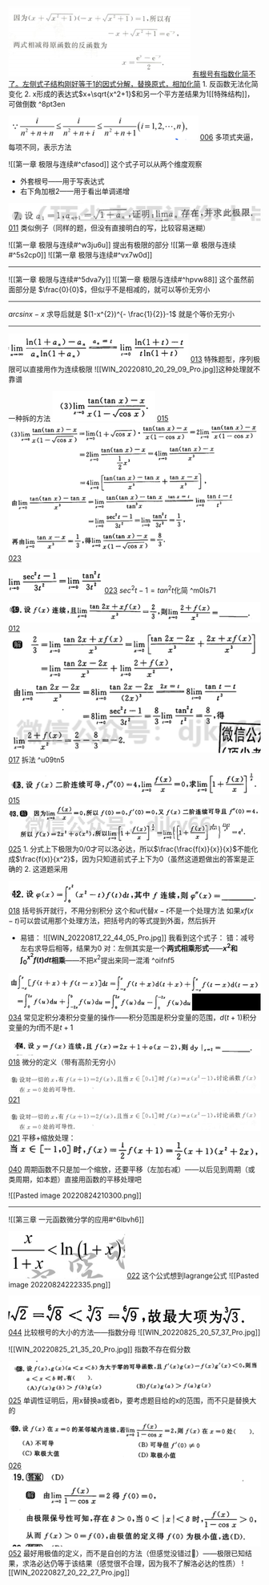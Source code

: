 ![](Attachment/20220708225221.png)
	 [有根号有指数化简不了。左侧式子结构刚好等于1的因式分解，替换原式，相加化简](bookxnotepro://opennote/?nb={bf3dc445-0c59-4185-bcd0-3d63797cc6cb}&book=5a091f463109e55808917619f8d3498b&page=12&x=789&y=447&id=1031)
	 1. 反函数无法化简变化
	 2. x形成的表达式$x+\sqrt{x^2+1}$和另一个平方差结果为1[[特殊结构]]，可做倒数
	  ^8pt3en

![](Attachment/20220709005843.png)
	 [006](bookxnotepro://opennote/?nb={bf3dc445-0c59-4185-bcd0-3d63797cc6cb}&book=43a8ddb447e812db0b53f95f0fb7e921&page=5&x=299&y=584&id=1103)
	 多项式夹逼，每项不同，表示方法

![[第一章 极限与连续#^cfasod]]
这个式子可以从两个维度观察
- 外套根号——用于写表达式
- 右下角加根2——用于看出单调递增

![](Attachment/20220729004918.png)
	[011](bookxnotepro://opennote/?nb={512382f5-a3a5-4617-b335-e716d4b5f10c}&book=7c79fd0abca65e43b34474f815f9e7ce&page=10&x=172&y=316&id=1)
	类似例子（同样的题，但没有直接明白的写，比较容易迷糊）

![[第一章 极限与连续#^w3ju6u]]
提出有极限的部分
![[第一章 极限与连续#^5s2cp0]]
![[第一章 极限与连续#^vx7w0d]]

---

![[第一章 极限与连续#^5dva7y]]
![[第一章 极限与连续#^hpvw88]]
这个虽然前面部分是 $\frac{0}{0}$，但似乎不是相减的，就可以等价无穷小

---

$arcsin x - x$ 求导后就是 $(1-x^{2})^{- \frac{1}{2}}-1$
就是个等价无穷小

---

![](Attachment/20220810201423.png)
	[013](bookxnotepro://opennote/?nb={512382f5-a3a5-4617-b335-e716d4b5f10c}&book=b58fa85d19ce1d4b81c4b85dda1d104f&page=12&x=239&y=373&id=14&uuid=b92352bfbd50679e2dd945d15202c539)
	特殊题型，序列极限可以直接用作为连续极限
	![[WIN_20220810_20_29_09_Pro.jpg]]这种处理就不靠谱

一种拆的方法
![](Attachment/20220811000332.png)
	[015](bookxnotepro://opennote/?nb={512382f5-a3a5-4617-b335-e716d4b5f10c}&book=7c79fd0abca65e43b34474f815f9e7ce&page=14&x=96&y=228&id=43&uuid=4c495e9efa4457800362fc8977689c57)
	![](Attachment/20220811000404.png)
	[023](bookxnotepro://opennote/?nb={512382f5-a3a5-4617-b335-e716d4b5f10c}&book=b58fa85d19ce1d4b81c4b85dda1d104f&page=22&x=236&y=540&id=44&uuid=3ba7c6bc6f37e51154455a4449aa846f)

![](Attachment/20220811000543.png)
	[023](bookxnotepro://opennote/?nb={512382f5-a3a5-4617-b335-e716d4b5f10c}&book=b58fa85d19ce1d4b81c4b85dda1d104f&page=22&x=232&y=590&id=46&uuid=777bb65d0e851889363b54719fd8feeb)
	$sec^{2}t-1=tan^{2}t$化简
	 ^m0ls71

![](Attachment/20220811000744.png)
	[012](bookxnotepro://opennote/?nb={512382f5-a3a5-4617-b335-e716d4b5f10c}&book=7c79fd0abca65e43b34474f815f9e7ce&page=11&x=218&y=464&id=28&uuid=117de44d21d0a054111b1cb0c740869e)
	![](Attachment/20220811000747.png)
	[017](bookxnotepro://opennote/?nb={512382f5-a3a5-4617-b335-e716d4b5f10c}&book=b58fa85d19ce1d4b81c4b85dda1d104f&page=16&x=199&y=229&id=29&uuid=c77e4b33b0fea4fdf5cc384018a99537)
	拆法 ^u09tn5

![](Attachment/20220811215209.png)
	[015](bookxnotepro://opennote/?nb={512382f5-a3a5-4617-b335-e716d4b5f10c}&book=7c79fd0abca65e43b34474f815f9e7ce&page=14&x=198&y=451&id=53&uuid=03c662dfe1eff2805a6af54826619344)
	![](Attachment/20220811215213.png)
	[025](bookxnotepro://opennote/?nb={512382f5-a3a5-4617-b335-e716d4b5f10c}&book=b58fa85d19ce1d4b81c4b85dda1d104f&page=24&x=234&y=275&id=54&uuid=bf41a53b00e3c5557f607168ecb801bf)
	1. 分式上下极限为0/0才可以洛必达，所以$\frac{\frac{f(x)}{x}}{x}$不能化成$\frac{f(x)}{x^2}$，因为只知道前式子上下为0（虽然这道题做出的答案是正确的
	2. 这道题采用

![](Attachment/20220817223440.png)
	[018](bookxnotepro://opennote/?nb={512382f5-a3a5-4617-b335-e716d4b5f10c}&book=7c79fd0abca65e43b34474f815f9e7ce&page=17&x=203&y=578&id=75&uuid=f609cec4bf69e097d542081feb767513)
	括号拆开就行，不用分别积分
	这个和u代替$x-t$不是一个处理方法
		如果$xf(x-t)$可以尝试用那个处理方法，把括号内的等式提到外面，然后拆开
- 易错：
	![[WIN_20220817_22_44_05_Pro.jpg]]
	我看到这个式子：
	错：减号左右求导后相等，结果为0
	对：左侧其实是一个**两式相乘形式**——**$x^2$和$\int ^{x^2}_{0}f(t)dt$相乘**——不把$x^2$提出来同一混淆 ^oifnf5

![](Attachment/20220817225611.png)
	[034](bookxnotepro://opennote/?nb={512382f5-a3a5-4617-b335-e716d4b5f10c}&book=b58fa85d19ce1d4b81c4b85dda1d104f&page=33&x=264&y=592&id=79&uuid=971375839089aac6b0d0dd4adeed4559)
	常见定积分凑积分变量的操作——积分范围是积分变量的范围，$d(t+1)$积分变量的为$t$而不是$t+1$

![](Attachment/20220817230506.png)
	[018](bookxnotepro://opennote/?nb={512382f5-a3a5-4617-b335-e716d4b5f10c}&book=7c79fd0abca65e43b34474f815f9e7ce&page=17&x=220&y=633&id=80&uuid=645d343e593718f9c84227d6f3be020e)
	微分的定义（带有高阶无穷小）

![](Attachment/20220818002722.png)
	[021](bookxnotepro://opennote/?nb={512382f5-a3a5-4617-b335-e716d4b5f10c}&book=7c79fd0abca65e43b34474f815f9e7ce&page=20&x=241&y=111&id=90&uuid=bb846e77f880df2478e0f0823ea8a7e3)

![](Attachment/20220818002931.png)
	[021](bookxnotepro://opennote/?nb={512382f5-a3a5-4617-b335-e716d4b5f10c}&book=7c79fd0abca65e43b34474f815f9e7ce&page=20&x=241&y=111&id=90&uuid=bb846e77f880df2478e0f0823ea8a7e3)
	平移+缩放处理：
	![](Attachment/20220818002947.png)
	[040](bookxnotepro://opennote/?nb={512382f5-a3a5-4617-b335-e716d4b5f10c}&book=b58fa85d19ce1d4b81c4b85dda1d104f&page=39&x=226&y=220&id=91&uuid=214e0c0b6b43ee59dd32f145d25bbbfc)
	周期函数不只是加一个缩放，还要平移（左加右减）——以后见到周期（或类周期，如本题）直接用函数的平移处理吧

![[Pasted image 20220824210300.png]]

---

![[第三章 一元函数微分学的应用#^6lbvh6]]

![](Attachment/20220824222245.png)
	[022](bookxnotepro://opennote/?nb={214cb125-5d23-4d98-a6be-193ff2248daa}&book=b031d6b3dcd76797850d98a4b61794f8&page=21&x=256&y=92&id=6740&uuid=cbbb747620405a232a42bf4caf6dd8b5)
	这个公式想到lagrange公式
	![[Pasted image 20220824222335.png]]

![](Attachment/20220825205330.png)
	[044](bookxnotepro://opennote/?nb={512382f5-a3a5-4617-b335-e716d4b5f10c}&book=b58fa85d19ce1d4b81c4b85dda1d104f&page=43&x=163&y=159&id=98&uuid=69515092f600290131191ad6abe1af13)
	比较根号的大小的方法——指数分母
	![[WIN_20220825_20_57_37_Pro.jpg]]

![[WIN_20220825_21_35_20_Pro.jpg]]
指数不存在假分数

![](Attachment/20220826144140.png)
	[025](bookxnotepro://opennote/?nb={512382f5-a3a5-4617-b335-e716d4b5f10c}&book=7c79fd0abca65e43b34474f815f9e7ce&page=24&x=243&y=669&id=123&uuid=6cc98acd2bac82763252740f7faad226)
	单调性证明后，用x替换a或者b，要考虑题目给的x的范围，而不只是替换大的

![](Attachment/20220827202349.png)
	[026](bookxnotepro://opennote/?nb={512382f5-a3a5-4617-b335-e716d4b5f10c}&book=7c79fd0abca65e43b34474f815f9e7ce&page=25&x=248&y=108&id=135&uuid=45d3325aefe2157d8ce7cf73a98ee219)
	![](Attachment/20220827202436.png)
	[052](bookxnotepro://opennote/?nb={512382f5-a3a5-4617-b335-e716d4b5f10c}&book=b58fa85d19ce1d4b81c4b85dda1d104f&page=51&x=209&y=480&id=136&uuid=ea2dce1077d0a05f3a626d47b79760b1)
	最好用极值的定义，而不是自创的方法（但感觉没错过🤔）——极限已知结果，求洛必达仍等于该结果（感觉很不合理，因为我不了解洛必达的性质）
![[WIN_20220827_20_22_27_Pro.jpg]]

